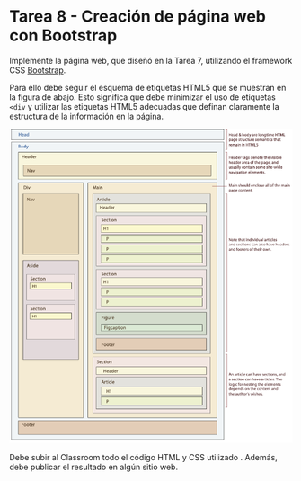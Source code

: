 # Tarea 8 - Creación de página web con Bootstrap

Implemente la página web, que diseñó en la Tarea 7, utilizando el framework CSS [Bootstrap](https://getbootstrap.com).

Para ello debe seguir el esquema de etiquetas HTML5 que se muestran en la figura de abajo. Esto significa que debe minimizar el uso de etiquetas `<div` y utilizar las etiquetas HTML5 adecuadas que definan claramente la estructura de la información en la página.

![](SemanticHTML.png)

Debe subir al Classroom todo el código HTML y CSS utilizado . Además, debe publicar el resultado en algún sitio web.
